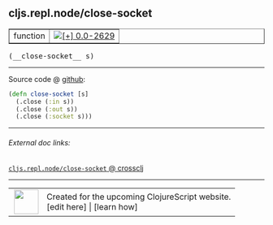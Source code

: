 ## cljs.repl.node/close-socket



 <table border="1">
<tr>
<td>function</td>
<td><a href="https://github.com/cljsinfo/cljs-api-docs/tree/0.0-2629"><img valign="middle" alt="[+] 0.0-2629" title="Added in 0.0-2629" src="https://img.shields.io/badge/+-0.0--2629-lightgrey.svg"></a> </td>
</tr>
</table>


 <samp>
(__close-socket__ s)<br>
</samp>

---







Source code @ [github](https://github.com/clojure/clojurescript/blob/r3117/src/clj/cljs/repl/node.clj#L29-L32):

```clj
(defn close-socket [s]
  (.close (:in s))
  (.close (:out s))
  (.close (:socket s)))
```

<!--
Repo - tag - source tree - lines:

 <pre>
clojurescript @ r3117
└── src
    └── clj
        └── cljs
            └── repl
                └── <ins>[node.clj:29-32](https://github.com/clojure/clojurescript/blob/r3117/src/clj/cljs/repl/node.clj#L29-L32)</ins>
</pre>

-->

---



###### External doc links:

[`cljs.repl.node/close-socket` @ crossclj](http://crossclj.info/fun/cljs.repl.node/close-socket.html)<br>

---

 <table>
<tr><td>
<img valign="middle" align="right" width="48px" src="http://i.imgur.com/Hi20huC.png">
</td><td>
Created for the upcoming ClojureScript website.<br>
[edit here] | [learn how]
</td></tr></table>

[edit here]:https://github.com/cljsinfo/cljs-api-docs/blob/master/cljsdoc/cljs.repl.node/close-socket.cljsdoc
[learn how]:https://github.com/cljsinfo/cljs-api-docs/wiki/cljsdoc-files

<!--

This information was too distracting to show to readers, but I'll leave it
commented here since it is helpful to:

- pretty-print the data used to generate this document
- and show how to retrieve that data



The API data for this symbol:

```clj
{:ns "cljs.repl.node",
 :name "close-socket",
 :type "function",
 :signature ["[s]"],
 :source {:code "(defn close-socket [s]\n  (.close (:in s))\n  (.close (:out s))\n  (.close (:socket s)))",
          :title "Source code",
          :repo "clojurescript",
          :tag "r3117",
          :filename "src/clj/cljs/repl/node.clj",
          :lines [29 32]},
 :full-name "cljs.repl.node/close-socket",
 :full-name-encode "cljs.repl.node/close-socket",
 :history [["+" "0.0-2629"]]}

```

Retrieve the API data for this symbol:

```clj
;; from Clojure REPL
(require '[clojure.edn :as edn])
(-> (slurp "https://raw.githubusercontent.com/cljsinfo/cljs-api-docs/catalog/cljs-api.edn")
    (edn/read-string)
    (get-in [:symbols "cljs.repl.node/close-socket"]))
```

-->
